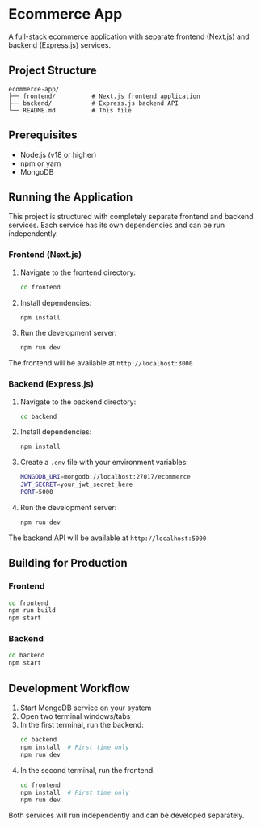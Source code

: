 # Ecommerce App

A full-stack ecommerce application with separate frontend (Next.js) and backend (Express.js) services.

## Project Structure

```
ecommerce-app/
├── frontend/          # Next.js frontend application
├── backend/           # Express.js backend API
└── README.md          # This file
```

## Prerequisites

- Node.js (v18 or higher)
- npm or yarn
- MongoDB

## Running the Application

This project is structured with completely separate frontend and backend services. Each service has its own dependencies and can be run independently.

### Frontend (Next.js)

1. Navigate to the frontend directory:
   ```bash
   cd frontend
   ```

2. Install dependencies:
   ```bash
   npm install
   ```

3. Run the development server:
   ```bash
   npm run dev
   ```

The frontend will be available at `http://localhost:3000`

### Backend (Express.js)

1. Navigate to the backend directory:
   ```bash
   cd backend
   ```

2. Install dependencies:
   ```bash
   npm install
   ```

3. Create a `.env` file with your environment variables:
   ```bash
   MONGODB_URI=mongodb://localhost:27017/ecommerce
   JWT_SECRET=your_jwt_secret_here
   PORT=5000
   ```

4. Run the development server:
   ```bash
   npm run dev
   ```

The backend API will be available at `http://localhost:5000`

## Building for Production

### Frontend
```bash
cd frontend
npm run build
npm start
```

### Backend
```bash
cd backend
npm start
```

## Development Workflow

1. Start MongoDB service on your system
2. Open two terminal windows/tabs
3. In the first terminal, run the backend:
   ```bash
   cd backend
   npm install  # First time only
   npm run dev
   ```
4. In the second terminal, run the frontend:
   ```bash
   cd frontend
   npm install  # First time only
   npm run dev
   ```

Both services will run independently and can be developed separately.
